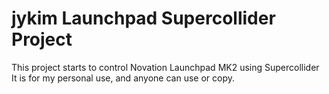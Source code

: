 # jykim Launchpad Supercollider Project
This project starts to control Novation Launchpad MK2 using Supercollider
It is for my personal use, and anyone can use or copy.